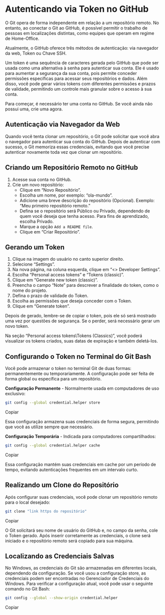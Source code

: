 # Autenticando via Token no GitHub

O Git opera de forma independente em relação a um repositório remoto. No entanto, ao conectar o Git ao GitHub, é possível permitir o trabalho de pessoas em localizações distintas, como equipes que operam em regime de Home-Office.

Atualmente, o GitHub oferece três métodos de autenticação: via navegador da web, Token ou Chave SSH.

Um token é uma sequência de caracteres gerada pelo GitHub que pode ser usada como uma alternativa à senha para autenticar sua conta. Ele é usado para aumentar a segurança da sua conta, pois permite conceder permissões específicas para acessar seus repositórios e dados. Além disso, você pode gerar vários tokens com diferentes permissões e prazos de validade, permitindo um controle mais granular sobre o acesso à sua conta.

Para começar, é necessário ter uma conta no GitHub. Se você ainda não possui uma, crie uma agora.

## Autenticação via Navegador da Web

Quando você tenta clonar um repositório, o Git pode solicitar que você abra o navegador para autenticar sua conta do GitHub. Depois de autenticar com sucesso, o Git memoriza essas credenciais, evitando que você precise autenticar novamente toda vez que clonar um repositório.

## Criando um Repositório Remoto no GitHub

1. Acesse sua conta no GitHub.
2. Crie um novo repositório:
   - Clique em “Novo Repositório”.
   - Escolha um nome, por exemplo: “ola-mundo”.
   - Adicione uma breve descrição do repositório (Opcional). Exemplo: “Meu primeiro repositório remoto.”
   - Defina se o repositório será Público ou Privado, dependendo de quem você deseja que tenha acesso. Para fins de aprendizado, escolha Privado.
   - Marque a opção `Add a README file`.
   - Clique em “Criar Repositório”.

## Gerando um Token

1. Clique na imagem do usuário no canto superior direito.
2. Selecione “Settings”.
3. Na nova página, na coluna esquerda, clique em “<> Developer Settings”.
4. Escolha “Personal access tokens” e “Tokens (classic)”.
5. Clique em “Generate new token (classic)”.
6. Preencha o campo “Note” para descrever a finalidade do token, como o nome do projeto.
7. Defina o prazo de validade do Token.
8. Escolha as permissões que deseja conceder com o Token.
9. Clique em “Generate token”.

Depois de gerado, lembre-se de copiar o token, pois ele só será mostrado uma vez por questões de segurança. Se o perder, será necessário gerar um novo token.

Na seção “Personal access tokens\Tokens (Classics)”, você poderá visualizar os tokens criados, suas datas de expiração e também deletá-los.

## Configurando o Token no Terminal do Git Bash

Você pode armazenar o token no terminal Git de duas formas: permanentemente ou temporariamente. A configuração pode ser feita de forma global ou específica para um repositório.

**Configuração Permanente** - Normalmente usada em computadores de uso exclusivo:

```bash
git config --global credential.helper store
```

 Copiar

Essa configuração armazena suas credenciais de forma segura, permitindo que você as utilize sempre que necessário.

**Configuração Temporária** - Indicada para computadores compartilhados:

```bash
git config --global credential.helper cache
```

 Copiar

Essa configuração mantém suas credenciais em cache por um período de tempo, evitando autenticações frequentes em um intervalo curto.

## Realizando um Clone do Repositório

Após configurar suas credenciais, você pode clonar um repositório remoto para o local desejado:

```bash
git clone "link https do repositório"
```

 Copiar

O Git solicitará seu nome de usuário do GitHub e, no campo da senha, cole o Token gerado. Após inserir corretamente as credenciais, o clone será iniciado e o repositório remoto será copiado para sua máquina.

## Localizando as Credenciais Salvas

No Windows, as credenciais do Git são armazenadas em diferentes locais, dependendo da configuração. Se você usou a configuração store, as credenciais podem ser encontradas no Gerenciador de Credenciais do Windows. Para verificar a configuração atual, você pode usar o seguinte comando no Git Bash:

```bash
git config --global --show-origin credential.helper
```

 Copiar